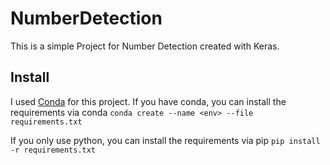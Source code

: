 # NumberDetection
This is a simple Project for Number Detection created with Keras.

## Install
I used [Conda](https://docs.conda.io/en/latest/miniconda.html) for this project. 
If you have conda, you can install the requirements via conda
``conda create --name <env> --file requirements.txt``

If you only use python, you can install the requirements via pip
``pip install -r requirements.txt``
